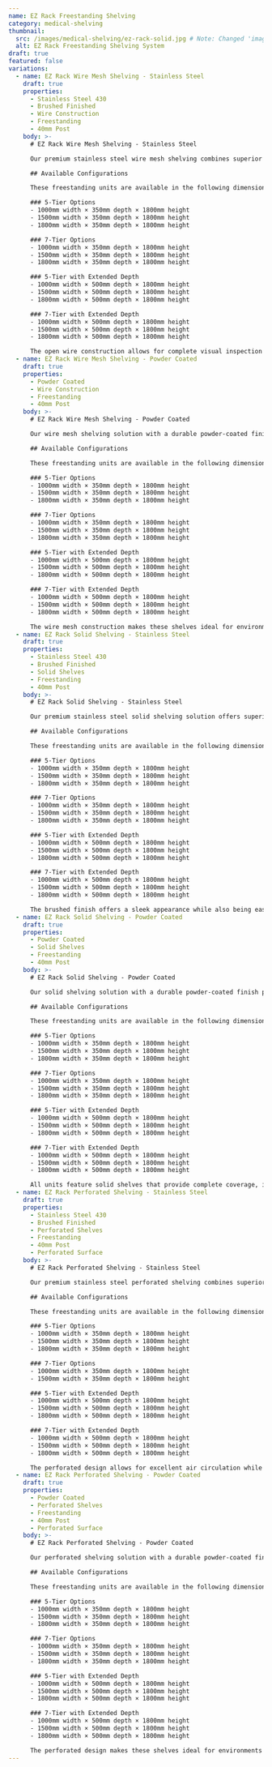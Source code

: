 ```yaml
---
name: EZ Rack Freestanding Shelving
category: medical-shelving
thumbnail:
  src: /images/medical-shelving/ez-rack-solid.jpg # Note: Changed 'image' to 'src' to match example schema
  alt: EZ Rack Freestanding Shelving System
draft: true
featured: false
variations:
  - name: EZ Rack Wire Mesh Shelving - Stainless Steel
    draft: true
    properties:
      - Stainless Steel 430
      - Brushed Finished
      - Wire Construction
      - Freestanding
      - 40mm Post
    body: >-
      # EZ Rack Wire Mesh Shelving - Stainless Steel

      Our premium stainless steel wire mesh shelving combines superior corrosion resistance with maximum ventilation capabilities. Constructed with high-quality Stainless Steel 430 and featuring a professional brushed finish, these shelves are perfect for sterile medical environments requiring optimal airflow.

      ## Available Configurations

      These freestanding units are available in the following dimensions:

      ### 5-Tier Options
      - 1000mm width × 350mm depth × 1800mm height
      - 1500mm width × 350mm depth × 1800mm height
      - 1800mm width × 350mm depth × 1800mm height

      ### 7-Tier Options
      - 1000mm width × 350mm depth × 1800mm height
      - 1500mm width × 350mm depth × 1800mm height
      - 1800mm width × 350mm depth × 1800mm height

      ### 5-Tier with Extended Depth
      - 1000mm width × 500mm depth × 1800mm height
      - 1500mm width × 500mm depth × 1800mm height
      - 1800mm width × 500mm depth × 1800mm height

      ### 7-Tier with Extended Depth
      - 1000mm width × 500mm depth × 1800mm height
      - 1500mm width × 500mm depth × 1800mm height
      - 1800mm width × 500mm depth × 1800mm height

      The open wire construction allows for complete visual inspection of contents and maximum airflow, making these shelves ideal for demanding medical environments.
  - name: EZ Rack Wire Mesh Shelving - Powder Coated
    draft: true
    properties:
      - Powder Coated
      - Wire Construction
      - Freestanding
      - 40mm Post
    body: >-
      # EZ Rack Wire Mesh Shelving - Powder Coated

      Our wire mesh shelving solution with a durable powder-coated finish provides maximum ventilation and visibility while maintaining structural integrity. The open wire design prevents dust buildup and allows for complete air circulation around stored items.

      ## Available Configurations

      These freestanding units are available in the following dimensions:

      ### 5-Tier Options
      - 1000mm width × 350mm depth × 1800mm height
      - 1500mm width × 350mm depth × 1800mm height
      - 1800mm width × 350mm depth × 1800mm height

      ### 7-Tier Options
      - 1000mm width × 350mm depth × 1800mm height
      - 1500mm width × 350mm depth × 1800mm height
      - 1800mm width × 350mm depth × 1800mm height

      ### 5-Tier with Extended Depth
      - 1000mm width × 500mm depth × 1800mm height
      - 1500mm width × 500mm depth × 1800mm height
      - 1800mm width × 500mm depth × 1800mm height

      ### 7-Tier with Extended Depth
      - 1000mm width × 500mm depth × 1800mm height
      - 1500mm width × 500mm depth × 1800mm height
      - 1800mm width × 500mm depth × 1800mm height

      The wire mesh construction makes these shelves ideal for environments where maximum airflow is required or where visual inspection of contents is beneficial.
  - name: EZ Rack Solid Shelving - Stainless Steel
    draft: true
    properties:
      - Stainless Steel 430
      - Brushed Finished
      - Solid Shelves
      - Freestanding
      - 40mm Post
    body: >-
      # EZ Rack Solid Shelving - Stainless Steel

      Our premium stainless steel solid shelving solution offers superior corrosion resistance and a professional brushed finish, making it ideal for medical environments with strict hygiene requirements. Constructed with high-quality Stainless Steel 430 and featuring 40mm posts, these shelves provide exceptional durability and stability.

      ## Available Configurations

      These freestanding units are available in the following dimensions:

      ### 5-Tier Options
      - 1000mm width × 350mm depth × 1800mm height
      - 1500mm width × 350mm depth × 1800mm height
      - 1800mm width × 350mm depth × 1800mm height

      ### 7-Tier Options
      - 1000mm width × 350mm depth × 1800mm height
      - 1500mm width × 350mm depth × 1800mm height
      - 1800mm width × 350mm depth × 1800mm height

      ### 5-Tier with Extended Depth
      - 1000mm width × 500mm depth × 1800mm height
      - 1500mm width × 500mm depth × 1800mm height
      - 1800mm width × 500mm depth × 1800mm height

      ### 7-Tier with Extended Depth
      - 1000mm width × 500mm depth × 1800mm height
      - 1500mm width × 500mm depth × 1800mm height
      - 1800mm width × 500mm depth × 1800mm height

      The brushed finish offers a sleek appearance while also being easy to clean and maintain in medical environments.
  - name: EZ Rack Solid Shelving - Powder Coated
    draft: true
    properties:
      - Powder Coated
      - Solid Shelves
      - Freestanding
      - 40mm Post
    body: >-
      # EZ Rack Solid Shelving - Powder Coated

      Our solid shelving solution with a durable powder-coated finish provides a robust and reliable storage option for medical environments. Featuring 40mm posts for stability, these shelves are available in multiple configurations to suit your specific requirements.

      ## Available Configurations

      These freestanding units are available in the following dimensions:

      ### 5-Tier Options
      - 1000mm width × 350mm depth × 1800mm height
      - 1500mm width × 350mm depth × 1800mm height
      - 1800mm width × 350mm depth × 1800mm height

      ### 7-Tier Options
      - 1000mm width × 350mm depth × 1800mm height
      - 1500mm width × 350mm depth × 1800mm height
      - 1800mm width × 350mm depth × 1800mm height

      ### 5-Tier with Extended Depth
      - 1000mm width × 500mm depth × 1800mm height
      - 1500mm width × 500mm depth × 1800mm height
      - 1800mm width × 500mm depth × 1800mm height

      ### 7-Tier with Extended Depth
      - 1000mm width × 500mm depth × 1800mm height
      - 1500mm width × 500mm depth × 1800mm height
      - 1800mm width × 500mm depth × 1800mm height

      All units feature solid shelves that provide complete coverage, ideal for storing smaller items or containers that might fall through open shelving designs.
  - name: EZ Rack Perforated Shelving - Stainless Steel
    draft: true
    properties:
      - Stainless Steel 430
      - Brushed Finished
      - Perforated Shelves
      - Freestanding
      - 40mm Post
      - Perforated Surface
    body: >-
      # EZ Rack Perforated Shelving - Stainless Steel

      Our premium stainless steel perforated shelving combines superior corrosion resistance with enhanced ventilation properties. Constructed with high-quality Stainless Steel 430 and featuring a professional brushed finish, these shelves are perfect for medical environments requiring both hygiene and airflow.

      ## Available Configurations

      These freestanding units are available in the following dimensions:

      ### 5-Tier Options
      - 1000mm width × 350mm depth × 1800mm height
      - 1500mm width × 350mm depth × 1800mm height
      - 1800mm width × 350mm depth × 1800mm height

      ### 7-Tier Options
      - 1000mm width × 350mm depth × 1800mm height
      - 1500mm width × 350mm depth × 1800mm height

      ### 5-Tier with Extended Depth
      - 1000mm width × 500mm depth × 1800mm height
      - 1500mm width × 500mm depth × 1800mm height
      - 1800mm width × 500mm depth × 1800mm height

      ### 7-Tier with Extended Depth
      - 1000mm width × 500mm depth × 1800mm height
      - 1500mm width × 500mm depth × 1800mm height
      - 1800mm width × 500mm depth × 1800mm height

      The perforated design allows for excellent air circulation while the stainless steel construction ensures durability in demanding medical environments.
  - name: EZ Rack Perforated Shelving - Powder Coated
    draft: true
    properties:
      - Powder Coated
      - Perforated Shelves
      - Freestanding
      - 40mm Post
      - Perforated Surface
    body: >-
      # EZ Rack Perforated Shelving - Powder Coated

      Our perforated shelving solution with a durable powder-coated finish offers improved air circulation while maintaining excellent load-bearing capacity. The perforated design allows for better ventilation, reducing dust accumulation and facilitating air flow around stored items.

      ## Available Configurations

      These freestanding units are available in the following dimensions:

      ### 5-Tier Options
      - 1000mm width × 350mm depth × 1800mm height
      - 1500mm width × 350mm depth × 1800mm height
      - 1800mm width × 350mm depth × 1800mm height

      ### 7-Tier Options
      - 1000mm width × 350mm depth × 1800mm height
      - 1500mm width × 350mm depth × 1800mm height
      - 1800mm width × 350mm depth × 1800mm height

      ### 5-Tier with Extended Depth
      - 1000mm width × 500mm depth × 1800mm height
      - 1500mm width × 500mm depth × 1800mm height
      - 1800mm width × 500mm depth × 1800mm height

      ### 7-Tier with Extended Depth
      - 1000mm width × 500mm depth × 1800mm height
      - 1500mm width × 500mm depth × 1800mm height
      - 1800mm width × 500mm depth × 1800mm height

      The perforated design makes these shelves ideal for environments where air circulation is important or where items need to dry while being stored.
---
```

